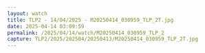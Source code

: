 ```yaml
---
layout: watch
title: TLP2 - 14/04/2025 - M20250414_030959_TLP_2T.jpg
date: 2025-04-14 03:09:59
permalink: /2025/04/14/watch/M20250414_030959_TLP_2
capture: TLP2/2025/202504/20250413/M20250414_030959_TLP_2T.jpg
---
```

